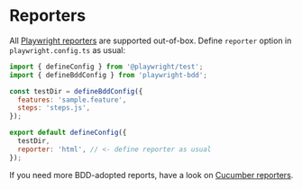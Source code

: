 # Reporters

All [Playwright reporters](https://playwright.dev/docs/test-reporters) are supported out-of-box. Define `reporter` option in `playwright.config.ts` as usual:

```js
import { defineConfig } from '@playwright/test';
import { defineBddConfig } from 'playwright-bdd';

const testDir = defineBddConfig({
  features: 'sample.feature',
  steps: 'steps.js',
});

export default defineConfig({
  testDir,
  reporter: 'html', // <- define reporter as usual
});
```

If you need more BDD-adopted reports, have a look on [Cucumber reporters](reporters/cucumber.md).

